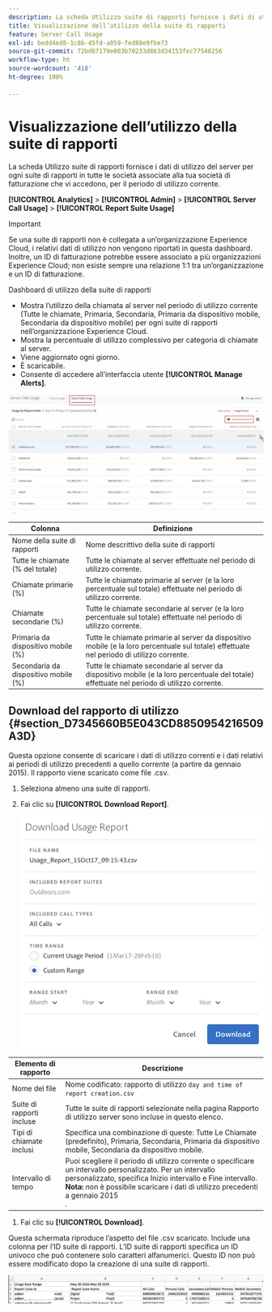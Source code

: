 ```yaml
---
description: La scheda Utilizzo suite di rapporti fornisce i dati di utilizzo del server per ogni suite di rapporti in tutte le società associate alla tua società di fatturazione che vi accedono, per il periodo di utilizzo corrente.
title: Visualizzazione dell’utilizzo della suite di rapporti
feature: Server Call Usage
exl-id: bedd4ed8-1c8b-45fd-a059-fed88e9fbe73
source-git-commit: 72bd67179e003b70233d863d34153fec77548256
workflow-type: ht
source-wordcount: '418'
ht-degree: 100%

---
```


# Visualizzazione dell’utilizzo della suite di rapporti

La scheda Utilizzo suite di rapporti fornisce i dati di utilizzo del server per ogni suite di rapporti in tutte le società associate alla tua società di fatturazione che vi accedono, per il periodo di utilizzo corrente.

**[!UICONTROL Analytics]** > **[!UICONTROL Admin]** > **[!UICONTROL Server Call Usage]** > **[!UICONTROL Report Suite Usage]**

>[!IMPORTANT]
>
>Se una suite di rapporti non è collegata a un’organizzazione Experience Cloud, i relativi dati di utilizzo non vengono riportati in questa dashboard. Inoltre, un ID di fatturazione potrebbe essere associato a più organizzazioni Experience Cloud; non esiste sempre una relazione 1:1 tra un’organizzazione e un ID di fatturazione.

Dashboard di utilizzo della suite di rapporti

* Mostra l’utilizzo della chiamata al server nel periodo di utilizzo corrente (Tutte le chiamate, Primaria, Secondaria, Primaria da dispositivo mobile, Secondaria da dispositivo mobile) per ogni suite di rapporti nell’organizzazione Experience Cloud.
* Mostra la percentuale di utilizzo complessivo per categoria di chiamate al server.
* Viene aggiornato ogni giorno.
* È scaricabile.
* Consente di accedere all’interfaccia utente **[!UICONTROL Manage Alerts]**.

![](assets/report-suite-usage.png)

| Colonna | Definizione |
|--- |--- |
| Nome della suite di rapporti | Nome descrittivo della suite di rapporti |
| Tutte le chiamate (% del totale) | Tutte le chiamate al server effettuate nel periodo di utilizzo corrente. |
| Chiamate primarie (%) | Tutte le chiamate primarie al server (e la loro percentuale sul totale) effettuate nel periodo di utilizzo corrente. |
| Chiamate secondarie (%) | Tutte le chiamate secondarie al server (e la loro percentuale sul totale) effettuate nel periodo di utilizzo corrente. |
| Primaria da dispositivo mobile (%) | Tutte le chiamate primarie al server da dispositivo mobile (e la loro percentuale sul totale) effettuate nel periodo di utilizzo corrente. |
| Secondaria da dispositivo mobile (%) | Tutte le chiamate secondarie al server da dispositivo mobile (e la loro percentuale del totale) effettuate nel periodo di utilizzo corrente. |


## Download del rapporto di utilizzo {#section_D7345660B5E043CD8850954216509A3D}

Questa opzione consente di scaricare i dati di utilizzo correnti e i dati relativi ai periodi di utilizzo precedenti a quello corrente (a partire da gennaio 2015). Il rapporto viene scaricato come file .csv.

1. Seleziona almeno una suite di rapporti.
1. Fai clic su **[!UICONTROL Download Report]**.

   ![](assets/download_report.png)

| Elemento di rapporto | Descrizione |
|--- |--- |
| Nome del file | Nome codificato: rapporto di utilizzo `day and time of report creation.csv` |
| Suite di rapporti incluse | Tutte le suite di rapporti selezionate nella pagina Rapporto di utilizzo server sono incluse in questo elenco. |
| Tipi di chiamate inclusi | Specifica una combinazione di queste: Tutte Le Chiamate (predefinito), Primaria, Secondaria, Primaria da dispositivo mobile, Secondaria da dispositivo mobile. |
| Intervallo di tempo | Puoi scegliere il periodo di utilizzo corrente o specificare un intervallo personalizzato.  Per un intervallo personalizzato, specifica Inizio intervallo e Fine intervallo. <br>**Nota:** non è possibile scaricare i dati di utilizzo precedenti a gennaio 2015</br>. |

1. Fai clic su **[!UICONTROL Download]**.

Questa schermata riproduce l’aspetto del file .csv scaricato. Include una colonna per l’ID suite di rapporti. L’ID suite di rapporti specifica un ID univoco che può contenere solo caratteri alfanumerici. Questo ID non può essere modificato dopo la creazione di una suite di rapporti.

![](assets/download-usage.png)
